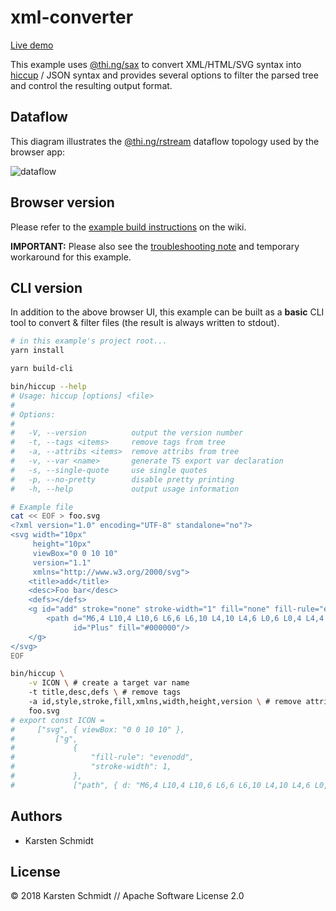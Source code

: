 # xml-converter

[Live demo](http://demo.thi.ng/umbrella/xml-converter/)

This example uses
[@thi.ng/sax](https://github.com/thi-ng/umbrella/tree/master/packages/sax)
to convert XML/HTML/SVG syntax into
[hiccup](https://github.com/thi-ng/umbrella/tree/master/packages/hiccup)
/ JSON syntax and provides several options to filter the parsed tree and
control the resulting output format.

## Dataflow

This diagram illustrates the
[@thi.ng/rstream](https://github.com/thi-ng/umbrella/tree/master/packages/rstream)
dataflow topology used by the browser app:

![dataflow](https://raw.githubusercontent.com/thi-ng/umbrella/develop/assets/xml-converter.png)

## Browser version

Please refer to the [example build
instructions](https://github.com/thi-ng/umbrella/wiki/Example-build-instructions)
on the wiki.

**IMPORTANT:** Please also see the [troubleshooting
note](https://github.com/thi-ng/umbrella/wiki/Example-build-instructions#troubleshooting)
and temporary workaround for this example.

## CLI version

In addition to the above browser UI, this example can be built as a
**basic** CLI tool to convert & filter files (the result is always
written to stdout).

```bash
# in this example's project root...
yarn install

yarn build-cli

bin/hiccup --help
# Usage: hiccup [options] <file>
#
# Options:
#
#   -V, --version          output the version number
#   -t, --tags <items>     remove tags from tree
#   -a, --attribs <items>  remove attribs from tree
#   -v, --var <name>       generate TS export var declaration
#   -s, --single-quote     use single quotes
#   -p, --no-pretty        disable pretty printing
#   -h, --help             output usage information

# Example file
cat << EOF > foo.svg
<?xml version="1.0" encoding="UTF-8" standalone="no"?>
<svg width="10px"
     height="10px"
     viewBox="0 0 10 10"
     version="1.1"
     xmlns="http://www.w3.org/2000/svg">
    <title>add</title>
    <desc>Foo bar</desc>
    <defs></defs>
    <g id="add" stroke="none" stroke-width="1" fill="none" fill-rule="evenodd">
        <path d="M6,4 L10,4 L10,6 L6,6 L6,10 L4,10 L4,6 L0,6 L0,4 L4,4 L4,0 L6,0 L6,4 Z"
              id="Plus" fill="#000000"/>
    </g>
</svg>
EOF

bin/hiccup \
    -v ICON \ # create a target var name
    -t title,desc,defs \ # remove tags
    -a id,style,stroke,fill,xmlns,width,height,version \ # remove attribs
    foo.svg
# export const ICON =
#     ["svg", { viewBox: "0 0 10 10" },
#         ["g",
#             {
#                 "fill-rule": "evenodd",
#                 "stroke-width": 1,
#             },
#             ["path", { d: "M6,4 L10,4 L10,6 L6,6 L6,10 L4,10 L4,6 L0,6 L0,4 L4,4 L4,0 L6,0 L6,4 Z" }]]];
```

## Authors

- Karsten Schmidt

## License

&copy; 2018 Karsten Schmidt // Apache Software License 2.0
